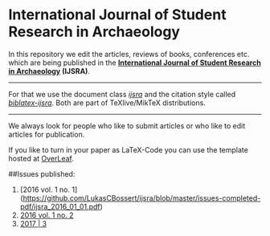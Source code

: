 International Journal of Student Research in Archaeology
====

In this repository we edit the articles, reviews of books, conferences etc. which are being published in the __[International Journal of Student Research in Archaeology](http://www.ijsra.org) (IJSRA)__. 

---
For that we use the document class [_ijsra_](https://github.com/LukasCBossert/documentclass-ijsra)
and the citation style called [_biblatex-ijsra_](https://github.com/LukasCBossert/biblatex-ijsra).
Both are part of TeXlive/MikTeX distributions.

---
We always look for people who like to submit articles or who like to edit articles for publication.

If you like to turn in your paper as LaTeX-Code you can use the template hosted at [OverLeaf](https://www.overleaf.com/latex/templates/template-for-international-journal-of-student-research-in-archaeology-ijsra/nwdmgkqqxkhd#.WF2fkLGYwiM).

##Issues published:

1. [2016 vol. 1 no. 1] (https://github.com/LukasCBossert/ijsra/blob/master/issues-completed-pdf/ijsra_2016_01_01.pdf)
2. [2016 vol. 1 no. 2](https://github.com/LukasCBossert/ijsra/blob/master/issues-completed-pdf/ijsra_2016_01_02/ijsra_2016_01_02.pdf)
3. [2017 | 3](https://github.com/LukasCBossert/ijsra/blob/master/issues-completed-pdf/ijsra_2017_03/ijsra_2017_03-00.pdf)